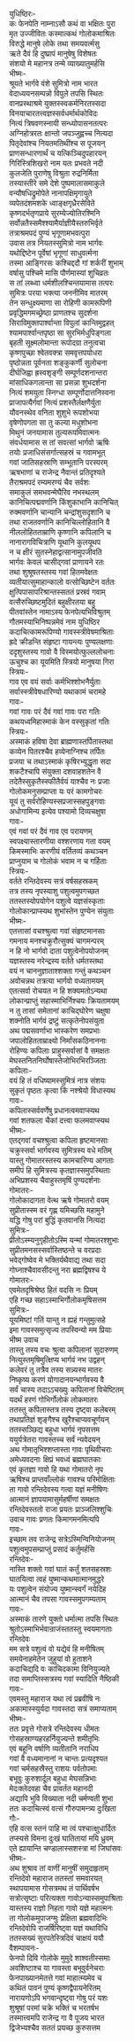 युधिष्ठिरः-  
कः फेनपेति नाम्नाऽसौ कथं वा भक्षितः पुरा  
मृत उज्जीवितः कस्मात्कथं गोलोकमाश्रितः  
विरुद्धे मानुषे लोके तथा समयवर्त्मसु  
ऋते दैवं हि दुष्प्रापं मानुषेषु विशेषतः  
संशयो मे महानत्र तन्मे व्याख्यातुमर्हसि  
 भीष्मः-  
श्रूयते भार्गवे वंशे सुमित्रो नाम भारत  
वेदाध्ययनसम्पन्नो विपुले तपसि स्थितः  
वानप्रस्थाश्रमे युक्तस्स्वकर्मनिरतस्सदा  
विनयाचारतत्त्वज्ञस्सर्वधर्मार्थकोविदः  
नित्यं त्रिषवणस्नायी सन्ध्योपासनतत्परः  
अग्निहोत्ररतः क्षान्तो जपञ्जुह्वच्च नित्यदा  
पितृदेवांश्च नियतमतिथींश्च स पूजयन्  
प्राणसन्धारणार्थं च यत्किञ्चिदुपहारयन्  
गिरिस्त्रिशिखरो नाम यतः प्रभवते नदी  
कुलजेति पुराणेषु विश्रुता रुद्रनिर्मिता  
तस्यास्तीरे समे देशे पुष्पमालासमाकुले  
वन्यौषधिद्रुमोपेते नानापक्षिमृगायुते  
व्यपेतदंशमशके ध्वाङ्क्षगृध्रैरसेविते  
कृष्णदर्भतृणप्राये सुरम्येज्योतिरश्मिनि  
सर्वोन्नतैस्समैश्श्यामैर्याज्ञीयैस्तरुभिर्वृते  
तत्राश्रमपदं पुण्यं भृगूणामभवत्पुरा  
उवास तत्र नियतस्सुमित्रो नाम भार्गवः  
यथोद्दिष्टेन पूर्वेषां भृगूणां साधुवर्त्मना  
तस्मा आङ्गिरसः कश्चिद्ददौ गां शर्करीं शुभाम्  
वर्षासु पश्चिमे मासि पौर्णमास्यां शुचिव्रतः  
स तां लब्ध्वा धर्मशीलश्चिन्तयामास तत्परः  
सुमित्रः परया भक्त्या जननीमिव मातरम्  
तेन सन्धुक्ष्यमाणा सा रोहिणी कामरूपिणी  
प्रवृद्धिमगमच्छ्रेष्ठा प्राणतश्च सुदर्शना  
सिराविमुक्तपार्श्वान्ता विपुलां कान्तिमुद्वहत्  
श्यामपार्श्वान्तपृष्ठा सा सुरभिर्मधुपिङ्गला  
बृहती सूक्ष्मलोमान्ता रूपोदग्रा तनुत्वचा  
कृष्णपुच्छा श्वेतवक्त्रा समवृत्तपयोधरा  
पृष्ठोन्नता पूर्वनता शङ्कुकर्णी सुलोचना  
दीर्घजिह्वा ह्रस्वशृङ्गी सम्पूर्णदशनान्तरा  
मांसाधिकगलान्ता सा प्रसन्ना शुभदर्शना  
नित्यं शमयुता स्निग्धा सम्पूर्णोदात्तनिस्वना  
प्राजापत्यैर्गवां नित्यं प्रशस्तैर्लक्षणैर्युता  
यौवनस्थेव वनिता शुशुभे रूपशोभया  
वृषेणोपगता सा तु कल्या मधुशोभना  
मिथुनं जनयामास तुल्यरूपमिवात्मनः  
संवर्धयामास स तां सवत्सां भार्गवो ऋषिः  
तयोः प्रजाधिसंसर्गात्सहस्रं च गवामभूत्  
गवां जातिसहस्राणि सम्भूतानि परस्परम्  
ऋषभाणां च राजेन्द्र नैवान्तं प्रतिदृश्यते  
तैराश्रमपदं रम्यमरण्यं चैव सर्वशः  
समाकुलं समभवन्मेघैरिव नभस्थलम्  
कानिचित्पद्मवर्णानि किंशुकाभानि कानिचित्  
रुक्मवर्णानि चान्यानि चन्द्रांशुसदृशानि च  
तथा राजतवर्णानि कानिचिल्लोहितानि वै  
नीललोहितताम्राणि कृष्णानि कपिलानि च  
नानारागविचित्राणि यूथानि कुलयूथप  
न च क्षीरं सुतस्नेहाद्वत्सानामुपजीवति  
भार्गवः केवलं चासीद्गवां प्राणायने रतः  
तथा शुश्रूषतस्तस्य गवां हितमवेक्षतः  
व्यतीयात्सुमाहान्कालो वत्सोच्छिष्टेन वर्ततः  
क्षुत्पिपासापरिश्रान्तस्सततं प्रस्रवं गवाम्  
वत्सैरुच्छिष्टमुदितं बहुक्षीरतया बहु  
पीतवांस्तेन नामाऽस्य फेनपेत्यभिविश्रुतम्  
गौतमस्याभिनिष्पन्नमेवं नाम युधिष्ठिर   
कदाचित्कामरूपिण्यो गावस्स्त्रीवेषमाश्रिताः  
ह्रदे क्रीडन्ति संहृष्टा गायन्त्यः पुण्यलक्षणाः  
ददृशुस्तस्य गावो वै विस्मयोत्फुल्ललोचनाः  
ऊचुश्च का यूयमिति स्त्रियो मानुषया गिरा  
स्त्रियः-  
गाव एव वयं सर्वाः कर्मभिश्शोभनैर्युताः  
सर्वास्स्त्रीवेषधारिण्यो यथाकामं चरामहे  
गावः-  
गवां गावः परं दैवं गवां गावः परा गतिः  
कथयध्वमिहास्माकं केन वस्सुकृतां गतिः  
स्त्रियः-  
अस्माकं हविषा देवा ब्राह्मणास्तर्पितास्तथा  
कव्येन पितरश्चैव हव्येनाग्निश्च तर्पितः  
प्रजया च तथाऽस्माकं कृषिरभ्युद्धृता सदा  
शकटैश्चापि संयुक्ता दशवाहशतेन वै  
तदेतैस्सुकृतैस्स्फीतैर्वयं याश्चैव नः प्रजाः  
गोलोकमनुसम्प्राप्ता यः परं कामगोचरः  
यूयं तु सर्वरोहिण्यस्सप्रजास्सहपुङ्गवाः  
अधोगामिन्य इत्येव पश्यामो दिव्यचक्षुषा  
गावः-  
एवं गवां परं दैवं गाव एव परायणम्  
स्वपक्ष्यास्तारणीया वश्शरणाय गता वयम्  
किमस्माभिः करणीयं वर्तितव्यं कथञ्चन  
प्राप्नुयाम च गोलोकं भवाम न च गर्हिताः  
स्त्रियः-  
वर्तते रन्तिदेवस्य सत्रं वर्षसहस्रकम्  
तत्र तस्य नृपस्याशु पशुत्वमुपगच्छत  
ततस्तस्योपयोगेन पशुत्वे यज्ञसंस्कृताः  
गोलोकान्प्राप्स्यथ शुभांस्तेन पुण्येन संयुताः  
भीष्मः-  
एतत्तासां वचश्श्रुत्वा गवां संहृष्टमानसाः  
गमनाय मनश्चक्रुरौत्सुक्यं चागमन्परम्  
न हि नो भार्गवो दाता पशुत्वेनोपयोजनम्  
यज्ञस्तस्य नरेन्द्रस्य वर्तते धर्मतस्तथा  
वयं न चाननुज्ञाताश्शक्ता गन्तुं कथञ्चन  
अवोचन्नथ तत्रत्या भार्गवो वध्यतामयम्  
एतत्सर्वा रोचयत न हि शक्यमतोऽन्यथा  
लोकान्प्राप्तुं सहास्माभिर्निश्चयः क्रियतामयम्  
न तु तासां समेतानां काचिद्घोरेण चक्षुषा  
शक्नोति भार्गवं द्रष्टुं सत्कृतेनोपसंयुता  
अथ पद्मसवर्णाभा भास्करेण समप्रभाः  
जपालोहितताम्राक्ष्यो निर्मांसकठिनाननाः  
रोहिण्यः कपिलाः प्राहुस्सर्वासां वै समक्षतः  
मेघस्तनितनिर्घोषास्तेजोभिरभिरञ्जिताः  
कपिलाः-  
वयं हि तं वधिष्यामस्सुमित्रं नात्र संशयः  
सुकृतं पृष्ठतः कृत्वा किं नश्श्रेयो विधास्यथ  
गावः-  
कपिलास्सर्ववर्णेषु प्रधानत्वमवाप्स्यथ  
गवां शतफला चैकां दत्त्वा फलमवाप्स्यथ  
भीष्मः-  
एतद्गवां वचश्श्रुत्वा कपिला हृष्टमानसाः  
चक्रुस्सर्वा भार्गवस्य सुमित्रस्य वधे मतिम्   
यास्तु गोमातरस्तस्य कामचारिण्य आगताः  
समीपं हि सुमित्रस्य कृतज्ञास्समुपस्थिताः  
अभिप्रशस्य चैवाहुस्तमृषिं पुण्यदर्शनाः  
गोमातरः-  
गोलोकादागता वेत्थ ऋषे गोमातरो वयम्  
सुप्रीतास्स्म वरं गृह्ण यमिच्छसि महामुने  
यद्धि गोषु परां बुद्धिं कृतवानसि नित्यदा  
सुमित्रः-  
प्रीतोऽस्म्यनुगृहीतोऽस्मि यन्मां गोमातरश्शुभाः  
सुप्रीतमनसस्सर्वास्तिष्ठन्ते च वरप्रदाः  
भवेद्गोष्वेव मे भक्तिर्यथैवाद्य तथा सदा  
गोघ्नाश्चैवावसीदन्तु नरा ब्रह्मद्विषश्च ये  
गोमातरः-  
एवमेतदृषिश्रेष्ठ हितं वदसि नः प्रियम्  
एहि गच्छ सहाऽस्माभिर्गोलोकमृषिसत्तम  
सुमित्रः-  
यूयमिष्टां गतिं यान्तु न ह्यहं गन्तुमुत्सहे  
इमा गावस्समुत्सृज्य तपस्विन्यो मम प्रियाः  
भीष्म उवाच  
तास्तु तस्य वचः श्रुत्वा कपिलानां सुदारुणम्  
नित्युस्तमृषिमुत्क्षिप्य भार्गवं नभ उद्वहन्  
कलेवरं तु तत्रैव तस्य सन्न्यस्य मातरः  
निष्कृष्य करणं योगादानयन्भार्गवस्य वै  
सर्वं चास्य तदाऽऽचख्युः कपिलानां विचेष्टितम्  
यदर्थं हरणं गोभिर्गोलोकं लोकमातरः  
ततस्तु कपिलास्तत्र तस्य दृष्ट्वा कलेबरम्  
तथाप्रतिज्ञं शृङ्गैश्च खुरैश्चाप्यवचूर्णयन्  
ततस्सञ्छिद्य बहुधा भार्गवं नृपसत्तम  
ययुर्यत्रेतरा गावस्तच्च सर्वं न्यवेदयन्  
अथ गोमातृभिश्शप्तास्ता गावः पृथिवीचराः  
अमेध्यवदनाः क्षिप्रं भवध्वं ब्रह्मघातकाः  
एवं कृतज्ञा गावो हि यथा गोमातरो नृप  
ऋषिश्च प्राप्तवाँल्लोकं गावश्च परिमोक्षिताः   
ता गावो रन्तिदेवस्य गत्वा यज्ञं मनीषिणः  
आत्मानं ज्ञापयामासुर्महर्षीणां समक्षतः  
रन्तिदेवस्ततो राजा प्रयतः प्राञ्जलिश्शुचिः  
उवाच गावः प्रणतः किमागमनमित्यपि  
गावः-  
इच्छाम तव राजेन्द्र सत्रेऽस्मिन्विनियोजनम्  
पशुत्वमुपसम्प्राप्तुं प्रसादं कर्तुमर्हसि  
रन्तिदेवः-  
नास्ति शक्तो गवां घातं कर्तुं शतसहस्रशः  
घातयित्वा त्वहं युष्मान्कथमात्मानमुद्धरे  
यः पशुत्वेन संयोज्य युष्मान्स्वर्गं नयेदिह  
आत्मानं चैव तपसा गावस्समुपगम्यताम्  
गावः-  
अस्माकं तारणे युक्तो धर्मात्मा तपसि स्थितः  
श्रुतोऽस्माभिर्भवान्राजंस्ततस्तु स्वयमागताः  
रन्तिदेवः   
मम सत्रे पशुत्वं वो यद्येवं हि मनीषितम्  
समयेनाहमेतेन जुहुयां वो हुताशने  
कदाचिद्यदि वः काचिदकामा विनियुज्यते  
तदा समाप्तिस्सत्रस्य गवां स्यादिति नैष्ठिकी  
गावः-  
एवमस्तु महाराज यथा त्वं प्रब्रवीषि नः  
अकामास्स्युर्यदा गावस्तदा सत्रं समाप्यताम्  
भीष्मः-  
ततः प्रवृत्ते गोसत्रे रन्तिदेवस्य धीमतः  
गोसहस्राण्यहरहर्नियुज्यन्ते शमीतृभिः  
एवं बहूनि वर्षाणि व्यतीतानि नराधिप  
गवां वै वध्यमानानां न चान्तः प्रत्यदृश्यत  
गवां चर्मसहस्रैस्तु राशयः पर्वतोपमाः  
बभूवुः कुरुशार्दूल बहुधा मेघसन्निभाः  
मेदःक्लेदवहा चैव प्रावर्तत महानदी  
अद्यापि भुवि विख्याता नदी चर्मण्वती शुभा  
ततः कदाचित्स्वं वत्सं गौरुपामन्त्र्य दुःखिता  
गौः-  
एहि वत्स स्तनं पाहि मा त्वं पश्चात्क्षुधार्दितः  
तप्स्यसे विमना दुःखं घातितायां मयि ध्रुवम्  
एते ह्यायान्ति चण्डालास्सशस्त्रा मां जिघांसवः  
भीष्मः-  
अथ शुश्राव तां वाणीं मानुषीं समुदाहृताम्  
रन्तिदेवो महाराज ततस्तां समवारयत्  
स्थापयामास गोसत्रमथ तं पार्थिवर्षभ  
सत्रोत्सृष्टाः परित्यक्ता गावोऽन्यास्समुपाश्रिताः  
यास्तस्य राज्ञो निहता गावो यज्ञे महात्मनः  
ता गोलोकमुपाजग्मुः प्रेक्षिता ब्रह्मवादिभिः  
रन्तिदेवोपि राजर्षिरिष्ट्वा यज्ञं यथाविधि  
ततस्सख्यं सुरपतेस्त्रिदिवं चाक्षयं ययौ  
वैशम्पायनः-  
फेनपो दिवि गोलोके मुमुदे शाश्वतीस्समाः  
अवशिष्टाश्च या गावस्ता बभूवुर्वनेचराः  
फेनपाख्यानमेतत्ते गवां माहात्म्यमेव च  
कथितं पावनं पुण्यं कृष्णद्वैपायनेरितम्  
नारायणोऽपि भगवान्दृष्ट्वा गोषु परं यशः  
शुश्रूषां परमां चक्रे भक्तिं च भरतर्षभ  
तस्मात्त्वमपि राजेन्द्र गा वै पूजय भारत  
द्विजेभ्यश्चैव सततं प्रयच्छ कुरुसत्तम   
